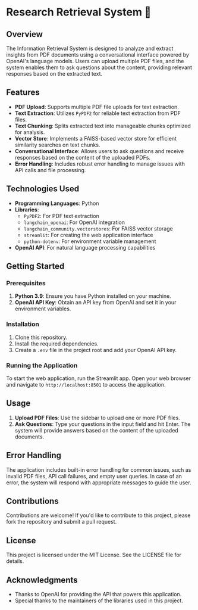 # Research Retrieval System 💁

## Overview

The Information Retrieval System is designed to analyze and extract insights from PDF documents using a conversational interface powered by OpenAI's language models. Users can upload multiple PDF files, and the system enables them to ask questions about the content, providing relevant responses based on the extracted text.

## Features

- **PDF Upload**: Supports multiple PDF file uploads for text extraction.
- **Text Extraction**: Utilizes `PyPDF2` for reliable text extraction from PDF files.
- **Text Chunking**: Splits extracted text into manageable chunks optimized for analysis.
- **Vector Store**: Implements a FAISS-based vector store for efficient similarity searches on text chunks.
- **Conversational Interface**: Allows users to ask questions and receive responses based on the content of the uploaded PDFs.
- **Error Handling**: Includes robust error handling to manage issues with API calls and file processing.

## Technologies Used

- **Programming Languages**: Python
- **Libraries**:
  - `PyPDF2`: For PDF text extraction
  - `langchain_openai`: For OpenAI integration
  - `langchain_community.vectorstores`: For FAISS vector storage
  - `streamlit`: For creating the web application interface
  - `python-dotenv`: For environment variable management
- **OpenAI API**: For natural language processing capabilities

## Getting Started

### Prerequisites

1. **Python 3.9**: Ensure you have Python installed on your machine.
2. **OpenAI API Key**: Obtain an API key from OpenAI and set it in your environment variables.

### Installation

1. Clone this repository.
2. Install the required dependencies.
3. Create a `.env` file in the project root and add your OpenAI API key.

### Running the Application

To start the web application, run the Streamlit app. Open your web browser and navigate to `http://localhost:8501` to access the application.

## Usage

1. **Upload PDF Files**: Use the sidebar to upload one or more PDF files.
2. **Ask Questions**: Type your questions in the input field and hit Enter. The system will provide answers based on the content of the uploaded documents.

## Error Handling

The application includes built-in error handling for common issues, such as invalid PDF files, API call failures, and empty user queries. In case of an error, the system will respond with appropriate messages to guide the user.

## Contributions

Contributions are welcome! If you'd like to contribute to this project, please fork the repository and submit a pull request.

## License

This project is licensed under the MIT License. See the LICENSE file for details.

## Acknowledgments

- Thanks to OpenAI for providing the API that powers this application.
- Special thanks to the maintainers of the libraries used in this project.

